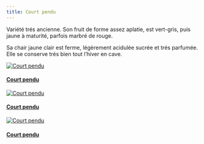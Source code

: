 ```yaml
---
title: Court pendu
---
```


Variété trés ancienne. Son fruit de forme assez aplatie, est vert-gris, puis jaune à maturité, parfois marbré de rouge.

Sa chair jaune clair est ferme, légèrement acidulée sucrée et trés parfumée. Elle se conserve trés bien tout l’hiver en cave.

<div class="image-container">
    <a class="thumbnail" href="{{ site.baseurl }}/assets/images/nos-produits/court-pendu-1.jpg">
        <img src="{{ site.baseurl }}/assets/images/nos-produits/court-pendu-1-vignette.jpg" alt="Court pendu" title="Court pendu" />
        <h4 class="thumbnail-title">Court pendu</h4>
    </a>
    <a class="thumbnail" href="{{ site.baseurl }}/assets/images/nos-produits/court-pendu-2.jpg">
        <img src="{{ site.baseurl }}/assets/images/nos-produits/court-pendu-2-vignette.jpg" alt="Court pendu" title="Court pendu" />
        <h4 class="thumbnail-title">Court pendu</h4>
    </a>
    <a class="thumbnail" href="{{ site.baseurl }}/assets/images/nos-produits/court-pendu-3.jpg">
        <img src="{{ site.baseurl }}/assets/images/nos-produits/court-pendu-3-vignette.jpg" alt="Court pendu" title="Court pendu" />
        <h4 class="thumbnail-title">Court pendu</h4>
    </a>
</div>

